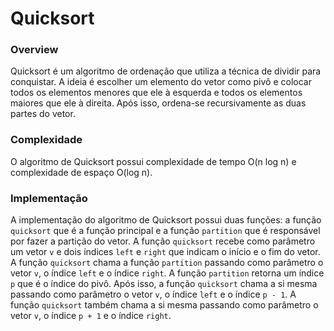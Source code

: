 # Quicksort

### Overview

Quicksort é um algoritmo de ordenação que utiliza a técnica de dividir para conquistar. A ideia é escolher um elemento do vetor como pivô e colocar todos os elementos menores que ele à esquerda e todos os elementos maiores que ele à direita. Após isso, ordena-se recursivamente as duas partes do vetor.

### Complexidade

O algoritmo de Quicksort possui complexidade de tempo O(n log n) e complexidade de espaço O(log n).

### Implementação

A implementação do algoritmo de Quicksort possui duas funções: a função `quicksort` que é a função principal e a função `partition` que é responsável por fazer a partição do vetor.
A função `quicksort` recebe como parâmetro um vetor `v` e dois índices `left` e `right` que indicam o início e o fim do vetor. A função `quicksort` chama a função `partition` passando como parâmetro o vetor `v`, o índice `left` e o índice `right`. A função `partition` retorna um índice `p` que é o índice do pivô. Após isso, a função `quicksort` chama a si mesma passando como parâmetro o vetor `v`, o índice `left` e o índice `p - 1`. A função `quicksort` também chama a si mesma passando como parâmetro o vetor `v`, o índice `p + 1` e o índice `right`.
